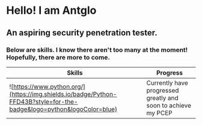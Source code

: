 # Hello! I am Antglo
## An aspiring security penetration tester.
### Below are skills. I know there aren't too many at the moment! Hopefully, there are more to come.

| Skills | Progress |
| ------- | ------- |
| ![https://www.python.org/](https://img.shields.io/badge/Python-FFD43B?style=for-the-badge&logo=python&logoColor=blue) | Currently have progressed greatly and soon to achieve my PCEP |
